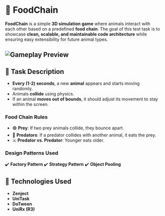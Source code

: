 # 🦁 FoodChain

**FoodChain** is a simple **3D simulation game** where animals interact with each other based on a predefined **food chain**. The goal of this test task is to showcase **clean, scalable, and maintainable code architecture** while ensuring easy extensibility for future animal types.

![Gameplay Preview](preview.gif)
---

## 🎯 **Task Description**
- **Every (1-2) seconds**, a new **animal** appears and starts moving randomly.
- Animals **collide** using physics.
- If an animal **moves out of bounds**, it should adjust its movement to stay within the screen.

### **Food Chain Rules**
- 🟢 **Prey**: If two prey animals collide, they bounce apart.
- 🔴 **Predators**: If a predator collides with another animal, it eats the prey.
- ⚔️ **Predator vs. Predator**: Younger eats older.

### **Design Patterns Used**
✔️ **Factory Pattern**
✔️ **Strategy Pattern**
✔️ **Object Pooling**

## 🚀 **Technologies Used**
- **Zenject**
- **UniTask**
- **DoTween**
- **UniRx (R3)**
